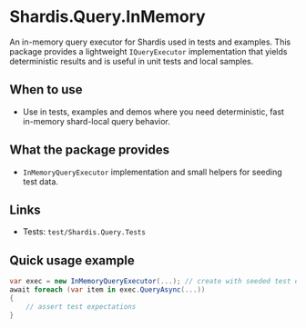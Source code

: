 # Shardis.Query.InMemory

An in-memory query executor for Shardis used in tests and examples. This package provides a lightweight `IQueryExecutor` implementation that yields deterministic results and is useful in unit tests and local samples.

## When to use

- Use in tests, examples and demos where you need deterministic, fast in-memory shard-local query behavior.

## What the package provides

- `InMemoryQueryExecutor` implementation and small helpers for seeding test data.

## Links

- Tests: `test/Shardis.Query.Tests`

## Quick usage example

```csharp
var exec = new InMemoryQueryExecutor(...); // create with seeded test data
await foreach (var item in exec.QueryAsync(...))
{
    // assert test expectations
}
```
